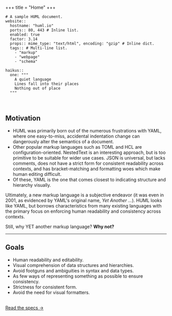 +++
title = "Home"
+++

````huml
# A sample HUML document.
website::
  hostname: "huml.io"
  ports:: 80, 443 # Inline list.
  enabled: true
  factor: 3.14
  props:: mime_type: "text/html", encoding: "gzip" # Inline dict.
  tags:: # Multi-line list.
    - "markup"
    - "webpage"
    - "schema"

haikus::
  one: """
    A quiet language
    Lines fall into their places
    Nothing out of place
  """
````

<br />

## Motivation

- HUML was primarily born out of the numerous frustrations with YAML, where one easy-to-miss, accidental indentation change can dangerously alter the semantics of a document.
- Other popular markup languages such as TOML and HCL are configuration-oriented. NestedText is an interesting approach, but is too primitive to be suitable for wider use cases. JSON is universal, but lacks comments, does not have a strict form for consistent readability across contexts, and has bracket-matching and formatting woes which make human editing difficult.
- Of these, YAML is the one that comes closest to indicating structure and hierarchy visually.

Ultimately, a new markup language is a subjective endeavor (it was even in 2001, as evidenced by YAML's original name, *Yet Another ...*). HUML looks like YAML, but borrows characteristics from many existing languages with the primary focus on enforcing human readability and consistency across contexts.

Still, why YET another markup language? <strong>Why not?</strong>

---

## Goals
- Human readability and editability.
- Visual comprehension of data structures and hierarchies.
- Avoid footguns and ambiguities in syntax and data types.
- As few ways of representing something as possible to ensure consistency.
- Strictness for consistent form.
- Avoid the need for visual formatters.

<br />[Read the specs &rarr;](specifications/v0-1-0)
